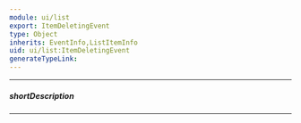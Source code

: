 ```yaml
---
module: ui/list
export: ItemDeletingEvent
type: Object
inherits: EventInfo,ListItemInfo
uid: ui/list:ItemDeletingEvent
generateTypeLink: 
---
```

---
##### shortDescription
<!-- Description goes here -->

---
<!-- Description goes here -->